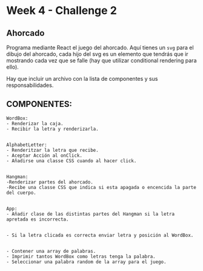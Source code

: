# Week 4 - Challenge 2

## Ahorcado

Programa mediante React el juego del ahorcado. Aquí tienes un `svg` para el dibujo del ahorcado, cada hijo del svg es un elemento que tendrás que ir mostrando cada vez que se falle (hay que utilizar conditional rendering para ello).

Hay que incluir un archivo con la lista de componentes y sus responsabilidades.

## COMPONENTES:

    WordBox:
    - Renderizar la caja.
    - Recibir la letra y renderizarla.


    AlphabetLetter:
    - Renderitzar la letra que recibe.
    - Aceptar Acción al onClick.
    - Añadirse una classe CSS cuando al hacer click.


    Hangman:
    -Renderizar partes del ahorcado.
    -Recibe una classe CSS que indica si esta apagada o encencida la parte del cuerpo.


    App:
    - Añadir clase de las distintas partes del Hangman si la letra apretada es incorrecta.


    - Si la letra clicada es correcta enviar letra y posición al WordBox.


    - Contener una array de palabras.
    - Imprimir tantos WordBox como letras tenga la palabra.
    - Seleccionar una palabra random de la array para el juego.
